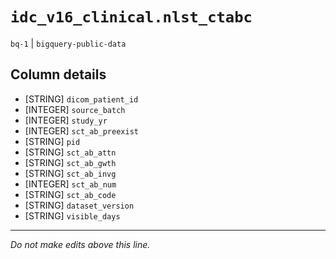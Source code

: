 # `idc_v16_clinical.nlst_ctabc`
`bq-1` | `bigquery-public-data`

## Column details
* [STRING]    `dicom_patient_id`
* [INTEGER]   `source_batch`
* [INTEGER]   `study_yr`
* [INTEGER]   `sct_ab_preexist`
* [STRING]    `pid`
* [STRING]    `sct_ab_attn`
* [STRING]    `sct_ab_gwth`
* [STRING]    `sct_ab_invg`
* [INTEGER]   `sct_ab_num`
* [STRING]    `sct_ab_code`
* [STRING]    `dataset_version`
* [STRING]    `visible_days`

-------------------------------------------------------------------------------
*Do not make edits above this line.*
